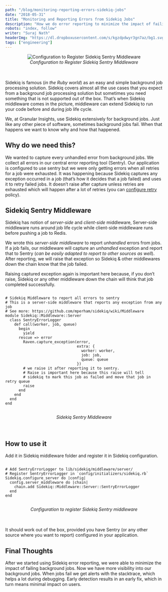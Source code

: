 ```yaml
---
path: "/blog/monitoring-reporting-errors-sidekiq-jobs"
date: "2018-05-31"
title: "Monitoring and Reporting Errors from Sidekiq Jobs"
description: "How we do error reporting to minimize the impact of failing background jobs"
robots: "index, follow"
writer: "Suraj Nath"
headerImg: "https://dl.dropboxusercontent.com/s/kgzdpdwyr3gn7az/bg1.svg?dl=1"
tags: ["engineering"]
---
```


<center>
<img src="https://cdn-images-1.medium.com/max/2000/1*nSzDe1v_8LNYr9z3iT1FTA.png" alt="Configuration to Register Sidekiq Sentry Middleware
" title="Configuration to Register Sidekiq Sentry Middleware" />
</center>
<center><i>Configuration to Register Sidekiq Sentry Middleware</i></center><br><br>

Sidekiq is famous (_in the Ruby world_) as an easy and simple background job processing solution. Sidekiq covers almost all the use cases that you expect from a background job processing solution but sometimes you need something that is not supported out of the box. That’s when Sidekiq middleware comes in the picture, middleware can extend Sidekiq to run your code before and during job life cycle.

We, at Granular Insights, use Sidekiq extensively for background jobs. Just like any other piece of software, sometimes background jobs fail. When that happens we want to know why and how that happened.

## Why do we need this?

We wanted to capture every unhandled error from background jobs. We collect all errors in our central error reporting tool (Sentry). Our application is configured to use sentry but we were only getting errors when all retries for a job were exhausted. It was happening because Sidekiq captures any exception occurred in a job (that’s how it decides that a job failed) and uses it to retry failed jobs. It doesn’t raise after capture unless retries are exhausted which will happen after a lot of retries (you can [<u>configure retry</u>](https://github.com/mperham/sidekiq/wiki/Error-Handling#automatic-job-retry) policy).

## Sidekiq Sentry Middleware

Sidekiq has notion of _server-side_ and _client-side_ middleware, Server-side middleware runs around job life cycle while client-side middleware runs before pushing a job to Redis.

We wrote this _server-side middleware_ to report _unhandled_ errors from jobs. If a job fails, our middleware will capture an _unhandled_ exception and report that to Sentry (_can be easily adapted to report to other sources as well_). After reporting, we will raise that exception so Sidekiq & other middlewares down the chain know that the job failed.

Raising captured exception again is important here because, if you don’t raise, Sidekiq or any other middleware down the chain will think that job completed successfully.

<pre><code>
# Sidekiq Middleware to report all errors to sentry
# This is a server-side middleware that reports any exception from any job
# See more: https://github.com/mperham/sidekiq/wiki/Middleware
module Sidekiq::Middleware::Server
  class SentryErrorLogger
    def call(worker, job, queue)
      begin
        yield
      rescue => error
        Raven.capture_exception(error,
                                extra: {
                                  worker: worker,
                                  job: job,
                                  queue: queue
                                })
        # we raise it after reporting it to sentry.
        # Raise is important here because this raise will tell
        # sidekiq to mark this job as failed and move that job in retry queue
        raise
      end
    end
  end
end

</code></pre>

<center><i>Sidekiq Sentry Middleware</i></center><br><br>

## How to use it

Add it in Sidekiq middleware folder and register it in Sidekiq configuration.

<pre><code>
# Add SentryErrorLogger to lib/sidekiq/middleware/server/
# Register SentryErrorLogger in `config/initializers/sidekiq.rb`
Sidekiq.configure_server do |config|
  config.server_middleware do |chain|
    chain.add Sidekiq::Middleware::Server::SentryErrorLogger
  end
end

</code></pre>

<center><i>Configuration to register Sidekiq Sentry middleware</i></center><br><br>

It should work out of the box, provided you have Sentry (or any other source where you want to report) configured in your application.

## Final Thoughts

After we started using Sidekiq error reporting, we were able to minimize the impact of failing background jobs. Now we have more visibility into our background jobs. When jobs fail we get alerts with the stacktrace, which helps a lot during debugging. Early detection results in an early fix, which in turn means minimal impact on users.
